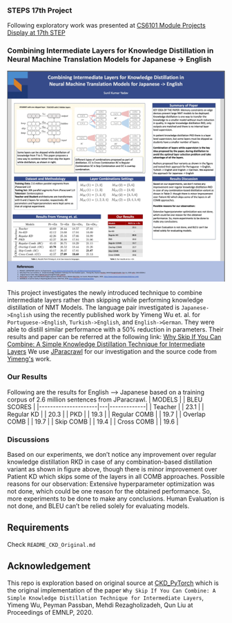 ### STEPS 17th Project
Following exploratory work was presented at [CS6101 Module Projects Display at 17th STEP](https://isteps.comp.nus.edu.sg/event/17th-steps/module/CS6101/project/7)

### Combining Intermediate Layers for Knowledge Distillation in Neural Machine Translation Models for Japanese -> English
![](poster.jpg)

This project investigates the newly introduced technique to combine intermediate layers rather than skipping while performing knowledge distillation of NMT Models. The language pair investigated is `Japanese->English` using the recently published work by Yimeng Wu et. al. for `Portuguese->English`, `Turkish->English`, and `English->German`. They were able to distill similar performance with a 50% reduction in parameters. Their results and paper can be referred at the following link:
[Why Skip If You Can Combine: A Simple Knowledge Distillation Technique for Intermediate Layers](https://arxiv.org/abs/2010.03034)
We use [JParacrawl]()  for our investigation and the source code from [Yimeng's](https://github.com/yimeng0701/CKD_pytorch) work.

### Our Results
Following are the results for English --> Japanese based on a training corpus of 2.6 million sentences from JParacrawl.
| MODELS              |   | BLEU SCORES |
|---------------------|---|-------------|
|     Teacher         |   |     23.1    |
|     Regular KD      |   |     20.3    |
|     PKD             |   |     19.3    |
|     Regular COMB    |   |     19.7    |
|     Overlap COMB    |   |     19.7    |
|     Skip COMB       |   |     19.4    |
|     Cross COMB      |   |     19.6    |

### Discussions
Based on our experiments, we don’t notice any improvement over regular knowledge distillation RKD in case of any combination-based distillation variant as shown in figure above, though there is minor improvement over Patient KD which skips some of the layers in all COMB approaches. 
Possible reasons for our observation:
Extensive hyperparameter optimization was not done, which could be one reason for the obtained performance. So, more experiments to be done to make any conclusions.
Human Evaluation is not done, and BLEU can’t be relied solely for evaluating models.

## Requirements
Check `README_CKD_Original.md`

## Acknowledgement
This repo is exploration based on original source at [CKD_PyTorch](https://github.com/yimeng0701/CKD_pytorch) which is the original implementation of the paper `Why Skip If You Can Combine: A Simple Knowledge Distillation Technique for Intermediate Layers`, Yimeng Wu, Peyman Passban, Mehdi Rezagholizadeh, Qun Liu at Proceedings of EMNLP, 2020.
